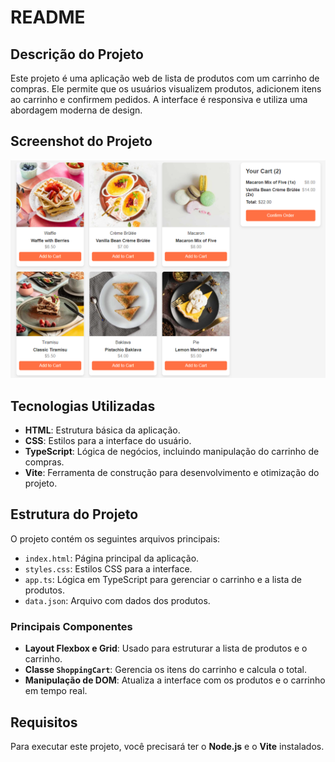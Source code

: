 # README

## Descrição do Projeto

Este projeto é uma aplicação web de lista de produtos com um carrinho de compras. Ele permite que os usuários visualizem produtos, adicionem itens ao carrinho e confirmem pedidos. A interface é responsiva e utiliza uma abordagem moderna de design.

## Screenshot do Projeto

![Screenshot](assets/images/printAplicacao.png)

## Tecnologias Utilizadas

- **HTML**: Estrutura básica da aplicação.
- **CSS**: Estilos para a interface do usuário.
- **TypeScript**: Lógica de negócios, incluindo manipulação do carrinho de compras.
- **Vite**: Ferramenta de construção para desenvolvimento e otimização do projeto.

## Estrutura do Projeto

O projeto contém os seguintes arquivos principais:

- `index.html`: Página principal da aplicação.
- `styles.css`: Estilos CSS para a interface.
- `app.ts`: Lógica em TypeScript para gerenciar o carrinho e a lista de produtos.
- `data.json`: Arquivo com dados dos produtos.

### Principais Componentes

- **Layout Flexbox e Grid**: Usado para estruturar a lista de produtos e o carrinho.
- **Classe `ShoppingCart`**: Gerencia os itens do carrinho e calcula o total.
- **Manipulação de DOM**: Atualiza a interface com os produtos e o carrinho em tempo real.

## Requisitos

Para executar este projeto, você precisará ter o **Node.js** e o **Vite** instalados.
